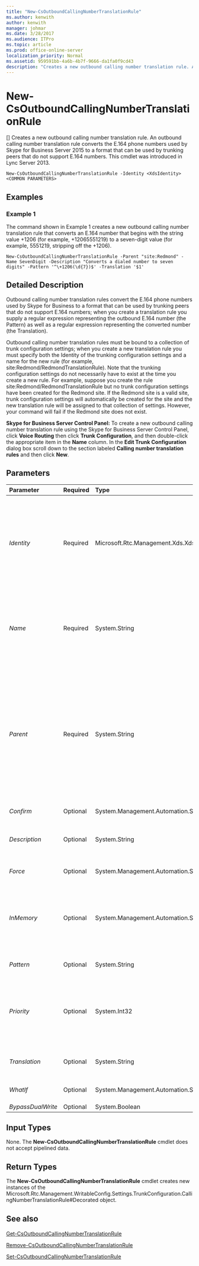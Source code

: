 ```yaml
---
title: "New-CsOutboundCallingNumberTranslationRule"
ms.author: kenwith
author: kenwith
manager: johmar
ms.date: 3/28/2017
ms.audience: ITPro
ms.topic: article
ms.prod: office-online-server
localization_priority: Normal
ms.assetid: 959591bb-4a6b-4b7f-9666-da1fa0f9cd43
description: "Creates a new outbound calling number translation rule. An outbound calling number translation rule converts the E.164 phone numbers used by Skype for Business Server 2015 to a format that can be used by trunking peers that do not support E.164 numbers. This cmdlet was introduced in Lync Server 2013."
---
```


# New-CsOutboundCallingNumberTranslationRule
[]
Creates a new outbound calling number translation rule. An outbound calling number translation rule converts the E.164 phone numbers used by Skype for Business Server 2015 to a format that can be used by trunking peers that do not support E.164 numbers. This cmdlet was introduced in Lync Server 2013.
  
```
New-CsOutboundCallingNumberTranslationRule -Identity <XdsIdentity> <COMMON PARAMETERS>

```

## Examples
<a name="Examples"> </a>

### Example 1

The command shown in Example 1 creates a new outbound calling number translation rule that converts an E.164 number that begins with the string value +1206 (for example, +12065551219) to a seven-digit value (for example, 5551219, stripping off the +1206).
  
```
New-CsOutboundCallingNumberTranslationRule -Parent "site:Redmond" -Name SevenDigit -Description "Converts a dialed number to seven digits" -Pattern '^\+1206(\d{7})$' -Translation '$1'
```

## Detailed Description
<a name="DetailedDescription"> </a>

Outbound calling number translation rules convert the E.164 phone numbers used by Skype for Business to a format that can be used by trunking peers that do not support E.164 numbers; when you create a translation rule you supply a regular expression representing the outbound E.164 number (the Pattern) as well as a regular expression representing the converted number (the Translation).
  
Outbound calling number translation rules must be bound to a collection of trunk configuration settings; when you create a new translation rule you must specify both the Identity of the trunking configuration settings and a name for the new rule (for example, site:Redmond/RedmondTranslationRule). Note that the trunking configuration settings do not necessarily have to exist at the time you create a new rule. For example, suppose you create the rule site:Redmond/RedmondTranslationRule but no trunk configuration settings have been created for the Redmond site. If the Redmond site is a valid site, trunk configuration settings will automatically be created for the site and the new translation rule will be assigned to that collection of settings. However, your command will fail if the Redmond site does not exist.
  
 **Skype for Business Server Control Panel:** To create a new outbound calling number translation rule using the Skype for Business Server Control Panel, click **Voice Routing** then click **Trunk Configuration**, and then double-click the appropriate item in the **Name** column. In the **Edit Trunk Configuration** dialog box scroll down to the section labeled **Calling number translation rules** and then click **New**.
  
## Parameters
<a name="DetailedDescription"> </a>

|**Parameter**|**Required**|**Type**|**Description**|
|:-----|:-----|:-----|:-----|
| _Identity_ <br/> |Required  <br/> |Microsoft.Rtc.Management.Xds.XdsIdentity  <br/> |Unique identifier for the new translation rule. Names are composed of the scope (parent), a "/" character, and a unique name within that scope. For example, a rule named RedmondDialing created for the Redmond site would have an Identity that looked like this:  <br/>  `-Identity "site:Redmond/RedmondDialing"` <br/> If you use the Identity parameter then your command cannot contain either the Parent or the Name parameter.  <br/> |
| _Name_ <br/> |Required  <br/> |System.String  <br/> |Name for the new translation rule; names must be unique for the given scope. For example:  <br/>  `-Name "RedmondDialing"` <br/> Any time you use the Name parameter you must also use the Parent parameter. The Name parameter cannot be used in the same command as the Identity parameter.  <br/> |
| _Parent_ <br/> |Required  <br/> |System.String  <br/> |Scope at which the new translation rule will be configured. To configure a rule at the global scope, use this syntax:  <br/>  `-Parent "global"` <br/> To configure a rule at the site scope, use syntax similar to this:  <br/>  `-Parent "site:Redmond"` <br/> To configure a rule at the service scope (for the PstnGateway service only) use syntax like this:  <br/>  `-Parent "service:PstnGateway:192.168.0.100"` <br/> Any time you use the Parent parameter you must also use the Name parameter. The Parent parameter cannot be used in the same command as the Identity parameter.  <br/> |
| _Confirm_ <br/> |Optional  <br/> |System.Management.Automation.SwitchParameter  <br/> |Prompts you for confirmation before executing the command.  <br/> |
| _Description_ <br/> |Optional  <br/> |System.String  <br/> |Enables administrators to provide additional text to accompany a translation rule. This description can be used to help administrators clearly identify the purpose of the rule.  <br/> |
| _Force_ <br/> |Optional  <br/> |System.Management.Automation.SwitchParameter  <br/> |Suppresses any confirmation prompts that would otherwise be displayed before making changes.  <br/> |
| _InMemory_ <br/> |Optional  <br/> |System.Management.Automation.SwitchParameter  <br/> |Creates an object reference without actually committing the object as a permanent change. If you assign the output of this cmdlet called with this parameter to a variable, you can make changes to the properties of the object reference and then commit those changes by calling this cmdlet's matching Set- cmdlet.  <br/> |
| _Pattern_ <br/> |Optional  <br/> |System.String  <br/> |A regular expression representing the number pattern to which the Translation will be applied.  <br/> |
| _Priority_ <br/> |Optional  <br/> |System.Int32  <br/> |Priority assigned to the rule. If a number matches the Pattern of more than one outbound translation rule, rules are applied in priority order. Rules are processed in order of their assigned priority; the first rule to be processed has a priority of 0; the second rule to be processed has a priority of 1; and so on.  <br/> |
| _Translation_ <br/> |Optional  <br/> |System.String  <br/> |A regular expression that will be applied to the number matching the Pattern to prepare that number for outbound calling.  <br/> |
| _WhatIf_ <br/> |Optional  <br/> |System.Management.Automation.SwitchParameter  <br/> |Describes what would happen if you executed the command without actually executing the command.  <br/> |
| _BypassDualWrite_ <br/> |Optional  <br/> |System.Boolean  <br/> |PARAMVALUE: $true | $false  <br/> |
   
## Input Types
<a name="InputTypes"> </a>

None. The **New-CsOutboundCallingNumberTranslationRule** cmdlet does not accept pipelined data.
  
## Return Types
<a name="ReturnTypes"> </a>

The **New-CsOutboundCallingNumberTranslationRule** cmdlet creates new instances of the Microsoft.Rtc.Management.WritableConfig.Settings.TrunkConfiguration.CallingNumberTranslationRule#Decorated object.
  
## See also
<a name="ReturnTypes"> </a>

#### 

[Get-CsOutboundCallingNumberTranslationRule](get-csoutboundcallingnumbertranslationrule.md)
  
[Remove-CsOutboundCallingNumberTranslationRule](remove-csoutboundcallingnumbertranslationrule.md)
  
[Set-CsOutboundCallingNumberTranslationRule](set-csoutboundcallingnumbertranslationrule.md)

